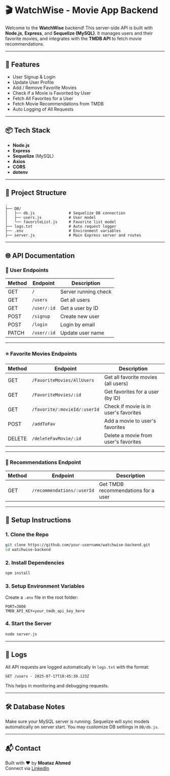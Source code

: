 # 🎬 WatchWise - Movie App Backend

Welcome to the **WatchWise** backend! This server-side API is built with **Node.js**, **Express**, and **Sequelize (MySQL)**. It manages users and their favorite movies, and integrates with the **TMDB API** to fetch movie recommendations.

---

## 🚀 Features

- User Signup & Login
- Update User Profile
- Add / Remove Favorite Movies
- Check if a Movie is Favorited by User
- Fetch All Favorites for a User
- Fetch Movie Recommendations from TMDB
- Auto Logging of All Requests

---

## 📦 Tech Stack

- **Node.js**
- **Express**
- **Sequelize** (MySQL)
- **Axios**
- **CORS**
- **dotenv**

---

## 📁 Project Structure

```
.
├── DB/
│   ├── db.js               # Sequelize DB connection
│   ├── users.js            # User model
│   └── favoriteList.js     # Favorite list model
├── logs.txt                # Auto request logger
├── .env                    # Environment variables
├── server.js               # Main Express server and routes
```

---

## 🌐 API Documentation

### 🔐 User Endpoints

| Method | Endpoint           | Description               |
|--------|--------------------|---------------------------|
| GET    | `/`                | Server running check      |
| GET    | `/users`           | Get all users             |
| GET    | `/user/:id`        | Get a user by ID          |
| POST   | `/signup`          | Create new user           |
| POST   | `/login`           | Login by email            |
| PATCH  | `/user/:id`        | Update user name          |

---

### ⭐ Favorite Movies Endpoints

| Method | Endpoint                           | Description                              |
|--------|------------------------------------|------------------------------------------|
| GET    | `/FavoriteMovies/AllUsers`         | Get all favorite movies (all users)      |
| GET    | `/FavoriteMovies/:id`              | Get favorites for a user (by ID)         |
| GET    | `/favorite/:movieId/:userId`       | Check if movie is in user's favorites    |
| POST   | `/addToFav`                        | Add a movie to user's favorites          |
| DELETE | `/deleteFavMovie/:id`              | Delete a movie from user's favorites     |

---

### 🎯 Recommendations Endpoint

| Method | Endpoint                    | Description                            |
|--------|-----------------------------|----------------------------------------|
| GET    | `/recommendations/:userId`  | Get TMDB recommendations for a user    |

---

## 🔧 Setup Instructions

### 1. Clone the Repo

```bash
git clone https://github.com/your-username/watchwise-backend.git
cd watchwise-backend
```

### 2. Install Dependencies

```bash
npm install
```

### 3. Setup Environment Variables

Create a `.env` file in the root folder:

```
PORT=3000
TMDB_API_KEY=your_tmdb_api_key_here
```

### 4. Start the Server

```bash
node server.js
```

---

## 📝 Logs

All API requests are logged automatically in `logs.txt` with the format:

```
GET /users - 2025-07-17T18:45:30.123Z
```

This helps in monitoring and debugging requests.

---

## 🛠 Database Notes

Make sure your MySQL server is running. Sequelize will sync models automatically on server start. You may customize DB settings in `DB/db.js`.

---

## 📬 Contact

Built with ❤️ by **Moataz Ahmed**  
Connect via [LinkedIn]([https://www.linkedin.com](https://www.linkedin.com/in/moataz-ahmed-b02438255/))
